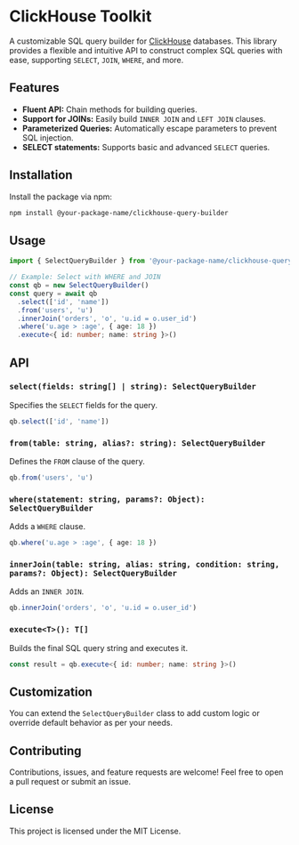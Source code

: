 # ClickHouse Toolkit

A customizable SQL query builder for [ClickHouse](https://clickhouse.com/) databases. This library provides a flexible and intuitive API to construct complex SQL queries with ease, supporting `SELECT`, `JOIN`, `WHERE`, and more.

## Features

- **Fluent API:** Chain methods for building queries.
- **Support for JOINs:** Easily build `INNER JOIN` and `LEFT JOIN` clauses.
- **Parameterized Queries:** Automatically escape parameters to prevent SQL injection.
- **SELECT statements:** Supports basic and advanced `SELECT` queries.

## Installation

Install the package via npm:

```bash
npm install @your-package-name/clickhouse-query-builder
```

## Usage

```typescript
import { SelectQueryBuilder } from '@your-package-name/clickhouse-query-builder'

// Example: Select with WHERE and JOIN
const qb = new SelectQueryBuilder()
const query = await qb
  .select(['id', 'name'])
  .from('users', 'u')
  .innerJoin('orders', 'o', 'u.id = o.user_id')
  .where('u.age > :age', { age: 18 })
  .execute<{ id: number; name: string }>()
```

## API

### `select(fields: string[] | string): SelectQueryBuilder`

Specifies the `SELECT` fields for the query.

```typescript
qb.select(['id', 'name'])
```

### `from(table: string, alias?: string): SelectQueryBuilder`

Defines the `FROM` clause of the query.

```typescript
qb.from('users', 'u')
```

### `where(statement: string, params?: Object): SelectQueryBuilder`

Adds a `WHERE` clause.

```typescript
qb.where('u.age > :age', { age: 18 })
```

### `innerJoin(table: string, alias: string, condition: string, params?: Object): SelectQueryBuilder`

Adds an `INNER JOIN`.

```typescript
qb.innerJoin('orders', 'o', 'u.id = o.user_id')
```

### `execute<T>(): T[]`

Builds the final SQL query string and executes it.

```typescript
const result = qb.execute<{ id: number; name: string }>()
```

## Customization

You can extend the `SelectQueryBuilder` class to add custom logic or override default behavior as per your needs.

## Contributing

Contributions, issues, and feature requests are welcome! Feel free to open a pull request or submit an issue.

## License

This project is licensed under the MIT License.
